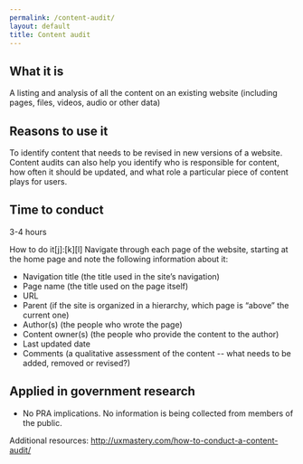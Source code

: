```yaml
---
permalink: /content-audit/
layout: default
title: Content audit
---
```


## What it is

A listing and analysis of all the content on an existing website (including pages, files, videos, audio or other data)


## Reasons to use it

To identify content that needs to be revised in new versions of a website. Content audits can also help you identify who is responsible for content, how often it should be updated, and what role a particular piece of content plays for users.


## Time to conduct

3-4 hours


How to do it[j]:[k][l]
Navigate through each page of the website, starting at the home page and note the following information about it:
-  Navigation title (the title used in the site’s navigation)
-  Page name (the title used on the page itself)
-  URL 
-  Parent (if the site is organized in a hierarchy, which page is “above” the current one)
-  Author(s) (the people who wrote the page)
-  Content owner(s) (the people who provide the content to the author)
-  Last updated date
-  Comments (a qualitative assessment of the content -- what needs to be added, removed or revised?)


## Applied in government research

-  No PRA implications. No information is being collected from members of the public.


Additional resources: 
http://uxmastery.com/how-to-conduct-a-content-audit/